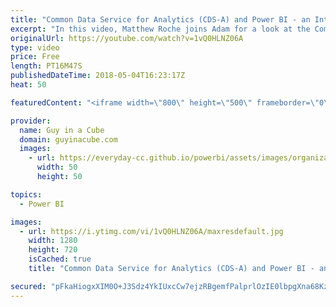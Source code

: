 ```yaml
---
title: "Common Data Service for Analytics (CDS-A) and Power BI - an Introduction"
excerpt: "In this video, Matthew Roche joins Adam for a look at the Common Data Service for Analytics. This is an offering that will be coming out in public preview in the Summer of 2018 and will help you to bring together data sources into a common schema.  Business Application Platform: Power BI | Business Applications"
originalUrl: https://youtube.com/watch?v=1vQ0HLNZ06A
type: video
price: Free
length: PT16M47S
publishedDateTime: 2018-05-04T16:23:17Z
heat: 50

featuredContent: "<iframe width=\"800\" height=\"500\" frameborder=\"0\" src=\"https://www.youtube.com/embed/1vQ0HLNZ06A\" allow=\"accelerometer; autoplay; encrypted-media; gyroscope; picture-in-picture\" allowfullscreen></iframe>"

provider:
  name: Guy in a Cube
  domain: guyinacube.com
  images:
    - url: https://everyday-cc.github.io/powerbi/assets/images/organizations/guyinacube.com-50x50.jpg
      width: 50
      height: 50

topics:
  - Power BI

images:
  - url: https://i.ytimg.com/vi/1vQ0HLNZ06A/maxresdefault.jpg
    width: 1280
    height: 720
    isCached: true
    title: "Common Data Service for Analytics (CDS-A) and Power BI - an Introduction"

secured: "pFkaHiogxXIM0O+J3Sdz4YkIUxcCw7ejzRBgemfPalprlOzIE0lbpgXna68KzXyUm+dCSp+sDCDjKkXuF5pY4KbbjOJjZF5TTJf9HBbyBNBpW3/aSlXrTZt0kDQx0ZTgVxoOqzkAKA1Cx2onZ4aEzVQZM/QaCUusc18W28XfmYa8nA4BWASpV/tWBWo55Ve+6D/0S/TZUZ6O0PMWGjWpsFyeT5wogZ38uxCezkwyT5c5Wy9h7Aw//3CnDIMV+ZRszGry4BmgfbsyfZC7SUkGzlswVnYblVV1zwlrRsiMbm8DfZrCzTXImv3WZZnpvtGt83zkiXBzR9JhVUA87Joo4gKfaEexXB7ElYqfJLZ46rqOb2o3BDz9+yJC16n6KTZ024KikWQgwx/XmPMsxmNLv+N9ISnJmqum2WqajxgfWX0=;u/vvv1gtp2iTTIMrBYHGyQ=="
---
```


